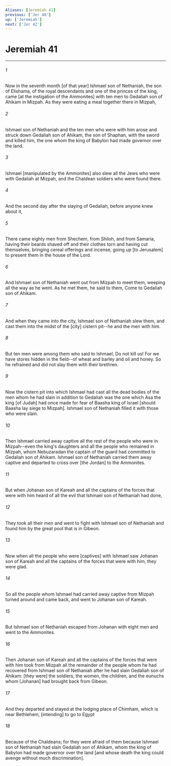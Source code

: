 ```yaml
---
Aliases: [Jeremiah 41]
previous: ['Jer 40']
up: ['Jeremiah']
next: ['Jer 42']
---
```

# Jeremiah 41

***














###### 1 






Now in the seventh month [of that year] Ishmael son of Nethaniah, the son of Elishama, of the royal descendants and one of the princes of the king, came [at the instigation of the Ammonites] with ten men to Gedaliah son of Ahikam in Mizpah. As they were eating a meal together there in Mizpah, 













###### 2 






Ishmael son of Nethaniah and the ten men who were with him arose and struck down Gedaliah son of Ahikam, the son of Shaphan, with the sword and killed him, the one whom the king of Babylon had made governor over the land. 













###### 3 






Ishmael [manipulated by the Ammonites] also slew all the Jews who were with Gedaliah at Mizpah, and the Chaldean soldiers who were found there. 













###### 4 






And the second day after the slaying of Gedaliah, before anyone knew about it, 













###### 5 






There came eighty men from Shechem, from Shiloh, and from Samaria, having their beards shaved off and their clothes torn and having cut themselves, bringing cereal offerings and incense, going up [to Jerusalem] to present them in the house of the Lord. 













###### 6 






And Ishmael son of Nethaniah went out from Mizpah to meet them, weeping all the way as he went. As he met them, he said to them, Come to Gedaliah son of Ahikam. 













###### 7 






And when they came into the city, Ishmael son of Nethaniah slew them, and cast them into the midst of the [city] cistern pit--he and the men with him. 













###### 8 






But ten men were among them who said to Ishmael, Do not kill us! For we have stores hidden in the field--of wheat and barley and oil and honey. So he refrained and did not slay them with their brethren. 













###### 9 






Now the cistern pit into which Ishmael had cast all the dead bodies of the men whom he had slain in addition to Gedaliah was the one which Asa the king [of Judah] had once made for fear of Baasha king of Israel [should Baasha lay siege to Mizpah]. Ishmael son of Nethaniah filled it with those who were slain. 













###### 10 






Then Ishmael carried away captive all the rest of the people who were in Mizpah--even the king's daughters and all the people who remained in Mizpah, whom Nebuzaradan the captain of the guard had committed to Gedaliah son of Ahikam. Ishmael son of Nethaniah carried them away captive and departed to cross over [the Jordan] to the Ammonites. 













###### 11 






But when Johanan son of Kareah and all the captains of the forces that were with him heard of all the evil that Ishmael son of Nethaniah had done, 













###### 12 






They took all their men and went to fight with Ishmael son of Nethaniah and found him by the great pool that is in Gibeon. 













###### 13 






Now when all the people who were [captives] with Ishmael saw Johanan son of Kareah and all the captains of the forces that were with him, they were glad. 













###### 14 






So all the people whom Ishmael had carried away captive from Mizpah turned around and came back, and went to Johanan son of Kareah. 













###### 15 






But Ishmael son of Nethaniah escaped from Johanan with eight men and went to the Ammonites. 













###### 16 






Then Johanan son of Kareah and all the captains of the forces that were with him took from Mizpah all the remainder of the people whom he had recovered from Ishmael son of Nethaniah after he had slain Gedaliah son of Ahikam: [they were] the soldiers, the women, the children, and the eunuchs whom [Johanan] had brought back from Gibeon. 













###### 17 






And they departed and stayed at the lodging place of Chimham, which is near Bethlehem, [intending] to go to Egypt 













###### 18 






Because of the Chaldeans; for they were afraid of them because Ishmael son of Nethaniah had slain Gedaliah son of Ahikam, whom the king of Babylon had made governor over the land [and whose death the king could avenge without much discrimination].
